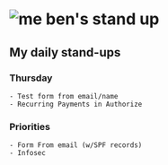 # ![me](https://avatars2.githubusercontent.com/u/5232044?s=50&v=4) ben's stand up

## My daily stand-ups

### Thursday

    - Test form from email/name
    - Recurring Payments in Authorize

### Priorities 
   
    - Form From email (w/SPF records)
    - Infosec
      
